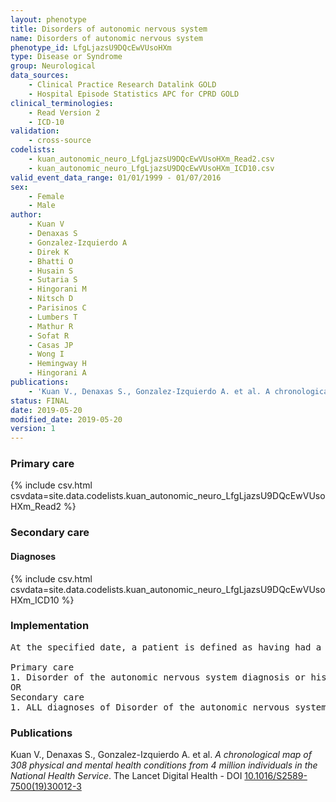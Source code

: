 ```yaml
---
layout: phenotype
title: Disorders of autonomic nervous system
name: Disorders of autonomic nervous system
phenotype_id: LfgLjazsU9DQcEwVUsoHXm 
type: Disease or Syndrome
group: Neurological
data_sources: 
    - Clinical Practice Research Datalink GOLD
    - Hospital Episode Statistics APC for CPRD GOLD
clinical_terminologies: 
    - Read Version 2
    - ICD-10
validation: 
    - cross-source
codelists: 
    - kuan_autonomic_neuro_LfgLjazsU9DQcEwVUsoHXm_Read2.csv
    - kuan_autonomic_neuro_LfgLjazsU9DQcEwVUsoHXm_ICD10.csv
valid_event_data_range: 01/01/1999 - 01/07/2016
sex: 
    - Female
    - Male
author: 
    - Kuan V
    - Denaxas S
    - Gonzalez-Izquierdo A
    - Direk K
    - Bhatti O
    - Husain S
    - Sutaria S
    - Hingorani M
    - Nitsch D
    - Parisinos C
    - Lumbers T
    - Mathur R
    - Sofat R
    - Casas JP
    - Wong I
    - Hemingway H
    - Hingorani A
publications: 
    - 'Kuan V., Denaxas S., Gonzalez-Izquierdo A. et al. A chronological map of 308 physical and mental health conditions from 4 million individuals in the National Health Service. The Lancet Digital Health - DOI: 10.1016/S2589-7500(19)30012-3' 
status: FINAL
date: 2019-05-20
modified_date: 2019-05-20
version: 1
---
```

### Primary care 
{% include csv.html csvdata=site.data.codelists.kuan_autonomic_neuro_LfgLjazsU9DQcEwVUsoHXm_Read2 %}
### Secondary care 
#### Diagnoses 
{% include csv.html csvdata=site.data.codelists.kuan_autonomic_neuro_LfgLjazsU9DQcEwVUsoHXm_ICD10 %}
### Implementation 
<pre>At the specified date, a patient is defined as having had a Disorder of the autonomic nervous system IF they meet the criteria for any of the following on or before the specified date. The earliest date on which the individual meets any of the following criteria on or before the specified date is defined as the first event date:

Primary care
1. Disorder of the autonomic nervous system diagnosis or history of diagnosis during a consultation 
OR
Secondary care
1. ALL diagnoses of Disorder of the autonomic nervous system or history of diagnosis during a hospitalization</pre> 
 
### Publications 
Kuan V., Denaxas S., Gonzalez-Izquierdo A. et al. _A chronological map of 308 physical and mental health conditions from 4 million individuals in the National Health Service_. The Lancet Digital Health - DOI <a href='https://www.thelancet.com/journals/landig/article/PIIS2589-7500(19)30012-3/fulltext'>10.1016/S2589-7500(19)30012-3</a>